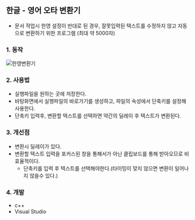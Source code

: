 ## 한글 - 영어 오타 변환기
- 문서 작업시 한영 설정이 반대로 된 경우, 잘못입력된 텍스트를 수정하지 않고 자동으로 변환하기 위한 프로그램 (최대 약 5000자)

### 1. 동작

![한영변환기](https://github.com/user-attachments/assets/c52253de-5f9c-451d-accd-67f32d13cea1)

### 2. 사용법
- 실행파일을 원하는 곳에 저장한다.
- 바탕화면에서 실행파일의 바로가기를 생성하고, 파일의 속성에서 단축키를 설정해 사용한다.
- 단축키 입력후, 변환할 텍스트를 선택하면 약간의 딜레이 후 텍스트가 변환된다.
  
### 3. 개선점
- 변환시 딜레이가 있다.
- 변환할 텍스트 입력을 포커스된 창을 통해서가 아닌 클립보드를 통해 받아오므로 비효율적이다.
  - 단축키를 입력 후 텍스트를 선택해야한다.(타이밍이 맞지 않으면 변환이 일어나지 않을수 있다.) 

### 4. 개발
- c++
- Visual Studio
